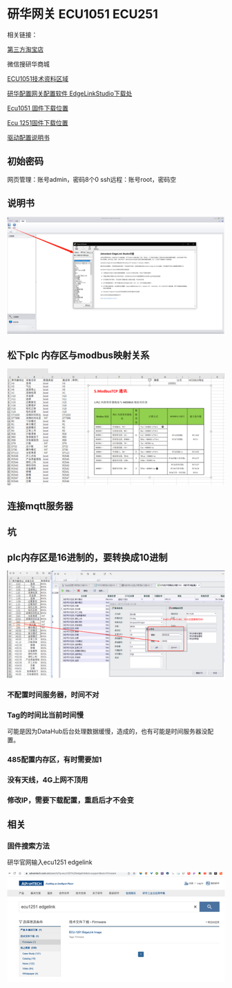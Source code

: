 # 研华网关 ECU1051 ECU251

相关链接：

[第三方淘宝店](https://item.taobao.com/item.htm?id=643473330450)

微信搜研华商城

[ECU1051技术资料区域](https://www.advantech.com.cn/search/?q=ESRP-PCS-ECU1051&st=support)

[研华配置网关配置软件 EdgeLinkStudio下载处](https://www.advantech.com.cn/search/?q=studio&st=support&sst=Utility)

[Ecu1051 固件下载位置](https://www.advantech.com.cn/search/?q=ecu1051%20edgelink&st=support&sst=Firmware)

[Ecu 1251固件下载位置](https://www.advantech.com.cn/search/?q=ecu1251%20edgelink&st=support&sst=Firmware)

[驱动配置说明书](https://www.advantech.com.cn/support/details/manual?id=1-1VGKZI5)

## 初始密码
网页管理：账号admin，密码8个0
ssh远程：账号root，密码空

## 说明书

![image-20220626140116226](Imag/image-20220626140116226.png)

## 松下plc  内存区与modbus映射关系

![image-20220626140009494](Imag/image-20220626140009494.png)

## 连接mqtt服务器



## 坑

## plc内存区是16进制的，要转换成10进制

![1121231237831212381293102](Imag/1121231237831212381293102.png)

### 不配置时间服务器，时间不对

### Tag的时间比当前时间慢

可能是因为DataHub后台处理数据缓慢，造成的，也有可能是时间服务器没配置。

### 485配置内存区，有时需要加1

### 没有天线，4G上网不顶用

### 修改IP，需要下载配置，重启后才不会变

## 相关

### 固件搜索方法

研华官网输入ecu1251 edgelink

![image-20220222115811770](Imag/image-20220222115811770.png)
